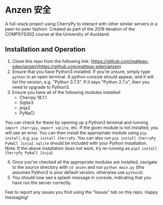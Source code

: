 # Anzen 安全
A full-stack project using CherryPy to interact with other similar servers in a peer-to-peer fashion. Created as part of the 2019 iteration of the COMPSYS302 course at the University of Auckland.

## Installation and Operation
1. Clone this repo from the following link: [https://github.com/matteas-eden/anzen](https://github.com/matteas-eden/anzen)
2. Ensure that you have Python3 installed. If you're unsure, simply type `python` in an open terminal. A python console should appear, and it will list the version, e.g. "Python 3.7.3". If it says "Python 2.7.x", then you need to upgrade to Python3.
3. Ensure you have all of the following modules installed:
    * Cherrpy 18.1.1
    * Sqlite3
    * jinja2
    * PyNaCl

You can check for these by opening up a Python3 terminal and running `import cherrypy`, `import sqlite`, etc. If the given module is not installed, you will see an error. You can then install the appropriate module using `pip install`, e.g. `pip install CherryPy`.
You can also run `pip install CherryPy PyNaCl Jinja2`. `sqlite` should be included with your Python installation.
Note: If the above installation does not work, try re-running as `pip3 install CherryPy PyNaCl Jinja2`

4. Once you've checked all the appropriate modules are installed, navigate to the source directory with `cd anzen` and run `python main.py` (this assumes Python3 is your default version, otherwise use `python3`).
5. You should now see a splash message in console, indicating that you have run the server correctly.

Feel to report any issues you find using the "Issues" tab on this repo. Happy messaging!
